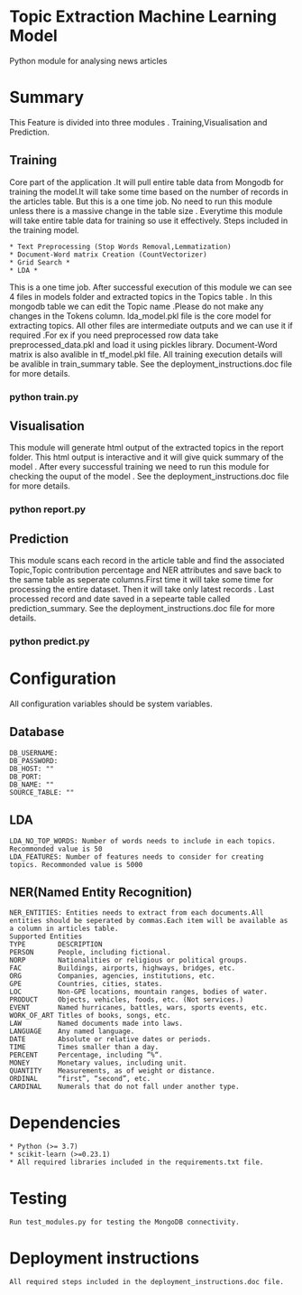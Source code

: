 # Topic Extraction Machine Learning Model #
Python module for analysing news articles

# Summary #
This Feature is divided into three modules . Training,Visualisation and Prediction. 

## Training ##

Core part of the application .It will pull entire table data from Mongodb for training the model.It will take some time based on the number of records in the 
articles table. But this is a one time job. No need to run this module unless there is a massive change in the table size . Everytime this module will take 
entire table data for training so use it effectively.
Steps included in the training model.

    * Text Preprocessing (Stop Words Removal,Lemmatization) 
    * Document-Word matrix Creation (CountVectorizer)	
    * Grid Search *
    * LDA *
	
This is a one time job. After successful execution of this module we can see 4 files in models folder and extracted topics in the Topics table . In this mongodb 
table we can edit the Topic name .Please do not make any changes in the Tokens column.
lda_model.pkl file is the core model for extracting topics. All other files are intermediate outputs and we can use it if required .For ex if you need preprocessed
row data take preprocessed_data.pkl and load it using pickles library. Document-Word matrix is also avalible in tf_model.pkl file. All training execution details will be
avalible in train_summary table. See the deployment_instructions.doc file for more details.

### python train.py ###

## Visualisation ##

This module will generate html output of the extracted topics in the report folder. This html output is interactive and it will give quick summary of the model . 
After every successful training we need to run this module for checking the ouput of the model . See the deployment_instructions.doc file for more details.

### python report.py ###

## Prediction ##

This module scans each record in the article table and find the associated Topic,Topic contribution percentage and NER attributes and save back to the same table
as seperate columns.First time it will take some time for processing the entire dataset. Then it will take only latest records . Last processed record and date 
saved in a sepearte table called prediction_summary. See the deployment_instructions.doc file for more details.

### python predict.py ###

# Configuration #

All configuration variables should be system variables.

## Database ##
	DB_USERNAME:
	DB_PASSWORD:
	DB_HOST: ""
	DB_PORT: 
	DB_NAME: ""
	SOURCE_TABLE: ""
## LDA ##
	LDA_NO_TOP_WORDS: Number of words needs to include in each topics. Recommonded value is 50
	LDA_FEATURES: Number of features needs to consider for creating topics. Recommonded value is 5000
## NER(Named Entity Recognition) ##
	NER_ENTITIES: Entities needs to extract from each documents.All entities should be seperated by commas.Each item will be available as a column in articles table. 
	Supported Entities
	TYPE		DESCRIPTION
	PERSON		People, including fictional.
	NORP		Nationalities or religious or political groups.
	FAC			Buildings, airports, highways, bridges, etc.
	ORG			Companies, agencies, institutions, etc.
	GPE			Countries, cities, states.
	LOC			Non-GPE locations, mountain ranges, bodies of water.
	PRODUCT		Objects, vehicles, foods, etc. (Not services.)
	EVENT		Named hurricanes, battles, wars, sports events, etc.
	WORK_OF_ART	Titles of books, songs, etc.
	LAW			Named documents made into laws.
	LANGUAGE	Any named language.
	DATE		Absolute or relative dates or periods.
	TIME		Times smaller than a day.
	PERCENT		Percentage, including ”%“.
	MONEY		Monetary values, including unit.
	QUANTITY	Measurements, as of weight or distance.
	ORDINAL		“first”, “second”, etc.
	CARDINAL	Numerals that do not fall under another type.

# Dependencies #

	* Python (>= 3.7)
	* scikit-learn (>=0.23.1)
	* All required libraries included in the requirements.txt file. 
	
# Testing #
	
	Run test_modules.py for testing the MongoDB connectivity.   
	
# Deployment instructions #
	
	All required steps included in the deployment_instructions.doc file.
	


